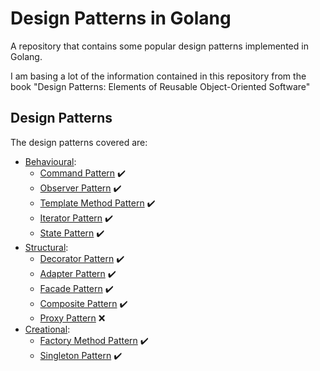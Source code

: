 # Design Patterns in Golang 

A repository that contains some popular design patterns implemented in Golang.

I am basing a lot of the information contained in this repository from the book
"Design Patterns: Elements of Reusable Object-Oriented Software"

## Design Patterns

The design patterns covered are:

* [Behavioural]():
    * [Command Pattern](behavioural/command/) :heavy_check_mark:
    * [Observer Pattern](behavioural/observer/) :heavy_check_mark:
    * [Template Method Pattern](behavioural/templateMethod/) :heavy_check_mark:
    * [Iterator Pattern](behavioural/iterator/) :heavy_check_mark:
    * [State Pattern](behavioural/state/) :heavy_check_mark:
* [Structural]():
    * [Decorator Pattern](structural/decorator/) :heavy_check_mark:
    * [Adapter Pattern](structural/adapter/) :heavy_check_mark:
    * [Facade Pattern](structural/facade/) :heavy_check_mark:
    * [Composite Pattern](structural/composite/) :heavy_check_mark:
    * [Proxy Pattern](structural/proxy/) :x:
* [Creational]():
    * [Factory Method Pattern](creational/factoryMethod/) :heavy_check_mark:
    * [Singleton Pattern](creational/singleton/) :heavy_check_mark:

